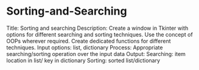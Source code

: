 # Sorting-and-Searching
Title: Sorting and searching 
Description: Create a window in Tkinter with options for different searching and sorting techniques. Use the 
concept of OOPs wherever required. Create dedicated functions for different techniques. 
Input options: list, dictionary 
Process: Appropriate searching/sorting operation over the input data 
Output: Searching: item location in list/ key in dictionary 
        Sorting: sorted list/dictionary
